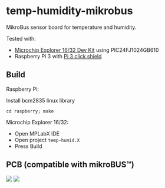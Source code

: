 # temp-humidity-mikrobus
MikroBus sensor board for temperature and humidity.

Tested with:
 - [Microchip Explorer 16/32 Dev Kit](https://www.microchip.com/DevelopmentTools/ProductDetails/DM240001-2) using PIC24FJ1024GB610
 - Raspberry Pi 3 with [Pi 3 click shield](https://www.mikroe.com/pi-3-click-shield)
 
## Build

Raspberry Pi:

Install bcm2835 linux library

`cd raspberry; make`

Microchip Explorer 16/32:

 - Open MPLabX IDE
 - Open project `temp-humid.X`
 - Press Build

## PCB (compatible with mikroBUS™)
![](https://i.imgur.com/3snxZdm.jpg)
![](https://i.imgur.com/8KveNLd.jpg)
